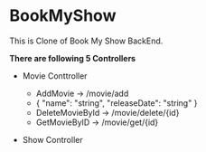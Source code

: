 # BookMyShow
This is Clone of Book My Show BackEnd.

<b>There are following 5 Controllers </b>

- Movie Conttroller
  - AddMovie -> /movie/add
  - {
      "name": "string",
      "releaseDate": "string"
    }
  - DeleteMovieById -> /movie/delete/{id}
  - GetMovieByID -> /movie/get/{id}

- Show Controller
